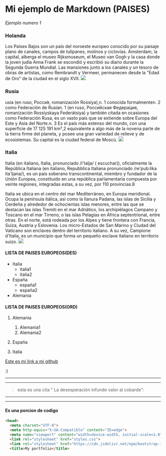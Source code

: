 # Mi ejemplo de Markdown (PAISES)

*Ejemplo numero 1*
### Holanda
Los Países Bajos son un país del noroeste europeo conocido por su paisaje plano de canales, campos de tulipanes, molinos y ciclovías. Ámsterdam, la capital, alberga el museo Rijksmuseum, el Museo van Gogh y la casa donde la joven judía Anna Frank se escondió y escribió su diario durante la Segunda Guerra Mundial. Las mansiones junto a los canales y un tesoro de obras de artistas, como Rembrandt y Vermeer, permanecen desde la "Edad de Oro" de la ciudad en el siglo XVII.
![](https://images.ecestaticos.com/BlRtC4oYcioOitzwqZCF046UsVI=/284x0:1987x1276/557x418/filters:fill(white):format(jpg)/f.elconfidencial.com%2Foriginal%2F3ed%2Ff85%2Fb73%2F3edf85b732c5185f12b4811f2ca4eb12.jpg)
### Rusia
usia (en ruso, Росси́я, romanización Rossíya),n. 1​ conocida formalmenten. 2​ como Federación de Rusian. 1​ (en ruso, Росси́йская Федера́ция, romanización Rossíyskaya Federátsiya) y también citada en ocasiones como Federación Rusa, es un vasto país que se extiende sobre Europa del Este y Asia del Norte.n. 3​ Es el país más extenso del mundo, con una superficie de 17 125 191 km²,2​ equivalente a algo más de la novena parte de la tierra firme del planeta, y posee una gran variedad de relieve y de ecosistemas. Su capital es la ciudad federal de Moscú.
![](https://www.anahuac.mx/generacion-anahuac/sites/default/files/articles/restaurantes_rusos.jpeg)
### Italia
Italia (en italiano, Italia, pronunciado /i'talja/ ( escuchar)), oficialmente la República Italiana (en italiano, Repubblica Italiana pronunciado /re'pub:lika ita'ljana/), es un país soberano transcontinental, miembro y fundador de la Unión Europea, constituido en una república parlamentaria compuesta por veinte regiones, integradas estas, a su vez, por 110 provincias.8​

Italia se ubica en el centro del mar Mediterráneo, en Europa meridional. Ocupa la península itálica, así como la llanura Padana, las islas de Sicilia y Cerdeña y alrededor de ochocientas islas menores, entre las que se destacan las islas Tremiti en el mar Adriático, los archipiélagos Campano y Toscano en el mar Tirreno, o las islas Pelagias en África septentrional, entre otras. En el norte, está rodeada por los Alpes y tiene frontera con Francia, Suiza, Austria y Eslovenia. Los micro-Estados de San Marino y Ciudad del Vaticano son enclaves dentro del territorio italiano. A su vez, Campione d'Italia, es un municipio que forma un pequeño exclave italiano en territorio suizo.
![](https://www.ceoe.es/sites/ceoe-corporativo/files/styles/image_1200/public/content/image/2018/11/05/1/xmedia-file-3915-panoramica-de-roma-italia.jpg,qitok=IKAt4g_v.pagespeed.ic.vR4qfmLFFo.webp)


 #### LISTA DE PAISES EUROPEOS(DES)

  * Italia
    * italia1
    * italia2 
  * España
    * españa1
    * españa2
  * Alemania

  #### LISTA DE PAISES EUROPEOS(ORD)
  1. Alemania
       1. Alemania1
       2. Alemania2

  2. España
  3. Italia 

  [Este es mi link a mi github](https://github.com/CECILINA25/template)

:)

---
____
>esta es una cita " La desesperación infunde valor al cobarde":

----
___


#### Es una porcion de codigo

```html
<head>
  <meta charset="UTF-8">
  <meta http-equiv="X-UA-Compatible" content="IE=edge">
  <meta name="viewport" content="width=device-width, initial-scale=1.0">
  <link rel="stylesheet" href="styles.css">
  <link rel="stylesheet" href="https://cdn.jsdelivr.net/npm/bootstrap-icons@1.8.3/font/bootstrap-icons.css">
  <title>My portfolio</title>

```